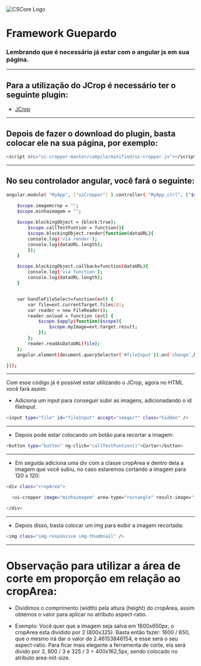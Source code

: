 ![CSCore Logo](https://images3.alphacoders.com/276/276219.jpg)

# Framework Guepardo #

### Lembrando que é necessário já estar com o angular js em sua página.
---
## Para a utilização do JCrop é necessário ter o seguinte plugin:

- [JCrop]
---
## Depois de fazer o download do plugin, basta colocar ele na sua página, por exemplo:
```sh
<script src="ui-cropper-master/compile/minified/ui-cropper.js"></script>
```
---
## No seu controlador angular, você fará o seguinte:
```sh
angular.module( "MyApp", ["uiCropper"] ).controller( "MyApp_ctrl", ["$scope", function(){

    $scope.imagemcrop = "";
    $scope.minhaimagem = "";
    
    $scope.blockingObject = {block:true};
		$scope.callTestFuntion = function(){
		$scope.blockingObject.render(function(dataURL){
		console.log('via render');
		console.log(dataURL.length);
		});
	}

	$scope.blockingObject.callback=function(dataURL){
		console.log('via function');
		console.log(dataURL.length);
	}


	var handleFileSelect=function(evt) {
		var file=evt.currentTarget.files[0];
		var reader = new FileReader();
		reader.onload = function (evt) {
			$scope.$apply(function($scope){
				$scope.myImage=evt.target.result;
			});
		};
		reader.readAsDataURL(file);
	};
	angular.element(document.querySelector('#fileInput')).on('change',handleFileSelect);

}]);
```
---
Com esse código já é possível estar utilizando o JCrop, agora no HTML você fará assim:

* Adiciona um input para conseguir subir as imagens, adicionadando o id fileInput.
```sh
<input type="file" id="fileInput" accept="image/*" class="hidden" />
```
---
* Depois pode estar colocando um botão para recortar a imagem:
```sh
<button type="button" ng-click="callTestFuntion()">Cortar</button>
```
---
* Em seguida adiciona uma div com a classe cropArea e dentro dela a imagem que você subiu, no caso estaremos cortando a imagem para 120 x 120:
```sh
<div class="cropArea">

  <ui-cropper image="minhaimagem" area-type="rectangle" result-image="imagemcrop" live-view="blockingObject" result-image-size="120" area-init-size="{w:120,h:120}" aspect-ratio="1"></ui-cropper>

</div>
```
---
* Depois disso, basta colocar um img para exibir a imagem recortada:
```sh
<img class="img-responsive img-thumbnail" />
```
---
# Observação para utilizar a área de corte em proporção em relação ao cropArea:
* Dividimos o comprimento (width) pela altura (height) do cropArea, assim obtemos o valor para aplicar no atributo aspect-ratio.
- Exemplo: Você quer que a imagem seja salva em 1600x650px, o cropArea esta dividido por 2 (800x325). Basta então fazer: 1600 / 650, que o mesmo irá dar o valor de 2.46153846154, e esse será o seu aspect-ratio. Para ficar mais elegante a ferramenta de corte, ela será divido por 3, 800 / 3 e 325 / 3 = 400x162,5px, sendo colocado no atributo area-init-size.

[JCrop]: <https://github.com/CrackerakiUA/ui-cropper>
